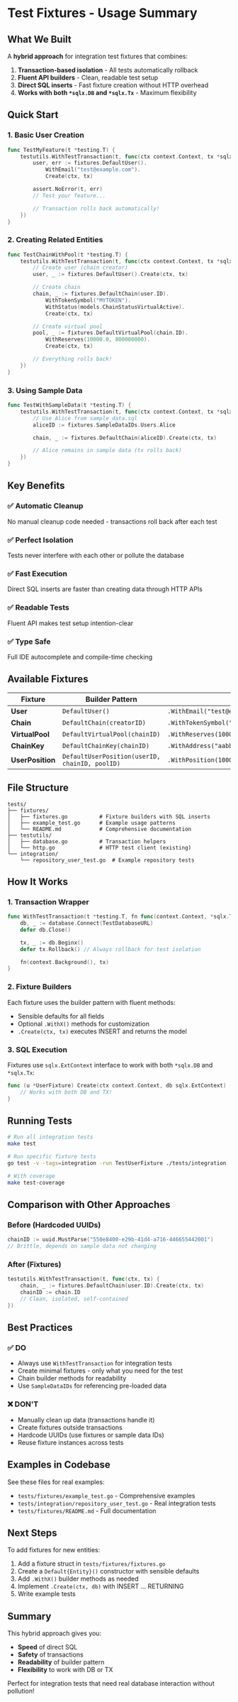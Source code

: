 # Test Fixtures - Usage Summary

## What We Built

A **hybrid approach** for integration test fixtures that combines:
1. **Transaction-based isolation** - All tests automatically rollback
2. **Fluent API builders** - Clean, readable test setup
3. **Direct SQL inserts** - Fast fixture creation without HTTP overhead
4. **Works with both `*sqlx.DB` and `*sqlx.Tx`** - Maximum flexibility

## Quick Start

### 1. Basic User Creation

```go
func TestMyFeature(t *testing.T) {
    testutils.WithTestTransaction(t, func(ctx context.Context, tx *sqlx.Tx) {
        user, err := fixtures.DefaultUser().
            WithEmail("test@example.com").
            Create(ctx, tx)

        assert.NoError(t, err)
        // Test your feature...

        // Transaction rolls back automatically!
    })
}
```

### 2. Creating Related Entities

```go
func TestChainWithPool(t *testing.T) {
    testutils.WithTestTransaction(t, func(ctx context.Context, tx *sqlx.Tx) {
        // Create user (chain creator)
        user, _ := fixtures.DefaultUser().Create(ctx, tx)

        // Create chain
        chain, _ := fixtures.DefaultChain(user.ID).
            WithTokenSymbol("MYTOKEN").
            WithStatus(models.ChainStatusVirtualActive).
            Create(ctx, tx)

        // Create virtual pool
        pool, _ := fixtures.DefaultVirtualPool(chain.ID).
            WithReserves(10000.0, 800000000).
            Create(ctx, tx)

        // Everything rolls back!
    })
}
```

### 3. Using Sample Data

```go
func TestWithSampleData(t *testing.T) {
    testutils.WithTestTransaction(t, func(ctx context.Context, tx *sqlx.Tx) {
        // Use Alice from sample_data.sql
        aliceID := fixtures.SampleDataIDs.Users.Alice

        chain, _ := fixtures.DefaultChain(aliceID).Create(ctx, tx)

        // Alice remains in sample data (tx rolls back)
    })
}
```

## Key Benefits

### ✅ Automatic Cleanup
No manual cleanup code needed - transactions roll back after each test

### ✅ Perfect Isolation
Tests never interfere with each other or pollute the database

### ✅ Fast Execution
Direct SQL inserts are faster than creating data through HTTP APIs

### ✅ Readable Tests
Fluent API makes test setup intention-clear

### ✅ Type Safe
Full IDE autocomplete and compile-time checking

## Available Fixtures

| Fixture | Builder Pattern | Example |
|---------|-----------------|---------|
| **User** | `DefaultUser()` | `.WithEmail("test@example.com")` |
| **Chain** | `DefaultChain(creatorID)` | `.WithTokenSymbol("TOKEN").WithStatus("virtual_active")` |
| **VirtualPool** | `DefaultVirtualPool(chainID)` | `.WithReserves(1000.0, 800000000)` |
| **ChainKey** | `DefaultChainKey(chainID)` | `.WithAddress("aabbccdd").WithPurpose("treasury")` |
| **UserPosition** | `DefaultUserPosition(userID, chainID, poolID)` | `.WithPosition(1000000, 100.0, 0.0001)` |

## File Structure

```
tests/
├── fixtures/
│   ├── fixtures.go          # Fixture builders with SQL inserts
│   ├── example_test.go      # Example usage patterns
│   └── README.md            # Comprehensive documentation
├── testutils/
│   ├── database.go          # Transaction helpers
│   └── http.go              # HTTP test client (existing)
└── integration/
    └── repository_user_test.go  # Example repository tests
```

## How It Works

### 1. Transaction Wrapper
```go
func WithTestTransaction(t *testing.T, fn func(context.Context, *sqlx.Tx)) {
    db, _ := database.Connect(TestDatabaseURL)
    defer db.Close()

    tx, _ := db.Beginx()
    defer tx.Rollback() // Always rollback for test isolation

    fn(context.Background(), tx)
}
```

### 2. Fixture Builders
Each fixture uses the builder pattern with fluent methods:
- Sensible defaults for all fields
- Optional `.WithX()` methods for customization
- `.Create(ctx, tx)` executes INSERT and returns the model

### 3. SQL Execution
Fixtures use `sqlx.ExtContext` interface to work with both `*sqlx.DB` and `*sqlx.Tx`:
```go
func (u *UserFixture) Create(ctx context.Context, db sqlx.ExtContext) (*models.User, error) {
    // Works with both DB and TX!
}
```

## Running Tests

```bash
# Run all integration tests
make test

# Run specific fixture tests
go test -v -tags=integration -run TestUserFixture ./tests/integration

# With coverage
make test-coverage
```

## Comparison with Other Approaches

### Before (Hardcoded UUIDs)
```go
chainID := uuid.MustParse("550e8400-e29b-41d4-a716-446655442001")
// Brittle, depends on sample data not changing
```

### After (Fixtures)
```go
testutils.WithTestTransaction(t, func(ctx, tx) {
    chain, _ := fixtures.DefaultChain(user.ID).Create(ctx, tx)
    chainID := chain.ID
    // Clean, isolated, self-contained
})
```

## Best Practices

### ✅ DO
- Always use `WithTestTransaction` for integration tests
- Create minimal fixtures - only what you need for the test
- Chain builder methods for readability
- Use `SampleDataIDs` for referencing pre-loaded data

### ❌ DON'T
- Manually clean up data (transactions handle it)
- Create fixtures outside transactions
- Hardcode UUIDs (use fixtures or sample data IDs)
- Reuse fixture instances across tests

## Examples in Codebase

See these files for real examples:
- `tests/fixtures/example_test.go` - Comprehensive examples
- `tests/integration/repository_user_test.go` - Real integration tests
- `tests/fixtures/README.md` - Full documentation

## Next Steps

To add fixtures for new entities:
1. Add a fixture struct in `tests/fixtures/fixtures.go`
2. Create a `Default{Entity}()` constructor with sensible defaults
3. Add `.WithX()` builder methods as needed
4. Implement `.Create(ctx, db)` with INSERT ... RETURNING
5. Write example tests

## Summary

This hybrid approach gives you:
- **Speed** of direct SQL
- **Safety** of transactions
- **Readability** of builder pattern
- **Flexibility** to work with DB or TX

Perfect for integration tests that need real database interaction without pollution!
